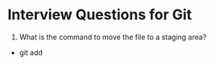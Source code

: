 # Interview Questions for Git

1. What is the command to move the file to a staging area? 
- git add <filename>